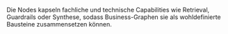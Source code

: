 Die Nodes kapseln fachliche und technische Capabilities wie Retrieval, Guardrails oder Synthese, sodass Business-Graphen sie als wohldefinierte Bausteine zusammensetzen können.

